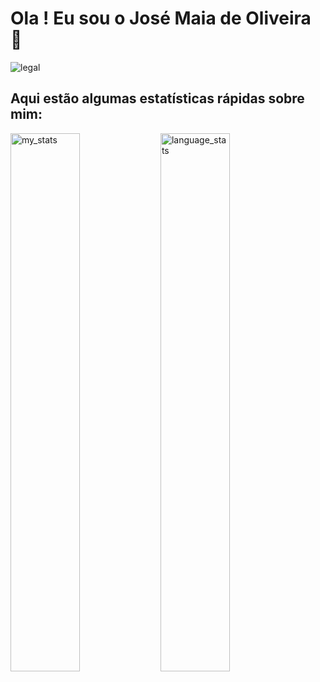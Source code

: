 # Ola ! Eu sou o José Maia de Oliveira 👋

<img alt="legal" src="https://github.com/decker12w/decker12w/assets/90775165/63380bd3-0644-453a-b280-fec7d235605b">
<br/>

## Aqui estão algumas estatísticas rápidas sobre mim:
<div >
  <img alt="my_stats" align="left" width="47%" src="https://github-readme-stats.vercel.app/api?username=decker12w&show_icons=true&theme=neon" />
  <img alt="language_stats" align="left" width="47%" src="https://github-readme-stats.vercel.app/api/top-langs/?username=decker12w&layout=compact&theme=neon&exclude_repo=EnemDataset&hide=HLSL,CSS,SHADERLAB" >
</div>
